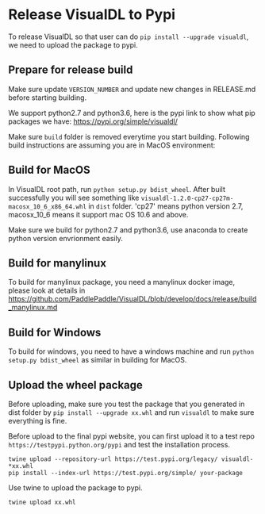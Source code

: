 # Release VisualDL to Pypi

To release VisualDL so that user can do `pip install --upgrade visualdl`, we need to upload the package to pypi. 

## Prepare for release build

Make sure update `VERSION_NUMBER` and update new changes in RELEASE.md before starting building.

We support python2.7 and python3.6, here is the pypi link to show what pip packages we have: https://pypi.org/simple/visualdl/

Make sure `build` folder is removed everytime you start building. Following build instructions are assuming you are in MacOS environment:

## Build for MacOS
In VisualDL root path, run `python setup.py bdist_wheel`.
After built successfully you will see something like `visualdl-1.2.0-cp27-cp27m-macosx_10_6_x86_64.whl` in `dist` folder.
'cp27' means python version 2.7, macosx_10_6 means it support mac OS 10.6 and above.

Make sure we build for python2.7 and python3.6, use anaconda to create python version envrionment easily.

## Build for manylinux 
To build for manylinux package, you need a manylinux docker image, please look at details in 
https://github.com/PaddlePaddle/VisualDL/blob/develop/docs/release/build_manylinux.md

## Build for Windows 
To build for windows, you need to have a windows machine and run `python setup.py bdist_wheel` as similar in building for MacOS.

## Upload the wheel package
Before uploading, make sure you test the package that you generated in dist folder by 
`pip install --upgrade xx.whl` and run `visualdl` to make sure everything is fine.

Before upload to the final pypi website, you can first upload it to a test repo `https://testpypi.python.org/pypi` and test the installation process.
```shell
twine upload --repository-url https://test.pypi.org/legacy/ visualdl-*xx.whl
pip install --index-url https://test.pypi.org/simple/ your-package
```

Use twine to upload the package to pypi.
```shell
twine upload xx.whl
```
